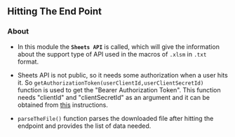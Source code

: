 ## Hitting The End Point

### About

* In this module the **`Sheets API`** is called, which will give the information about the support type of API used in the macros of `.xlsm` in  `.txt` format.
  
* Sheets API is not public, so it needs some authorization when a user hits it. So `getAuthorizationToken(userClientId,userClientSecretId)` function is used to get the "Bearer Authorization Token". This function needs "clientId" and "clientSecretId" as an argument and it can be obtained from [this](https://github.com/googleinterns/vba-migrator-addin/blob/Upload-File/README.md) instructions.

 * `parseTheFile()` function parses the downloaded file after hitting the endpoint and provides the list of data needed.
